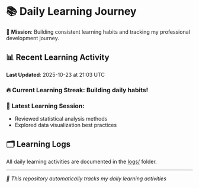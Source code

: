 # 📚 Daily Learning Journey

🎯 **Mission**: Building consistent learning habits and tracking my professional development journey.

## 📊 Recent Learning Activity

**Last Updated**: 2025-10-23 at 21:03 UTC

### 🔥 Current Learning Streak: Building daily habits!

### 📝 Latest Learning Session:
- Reviewed statistical analysis methods
- Explored data visualization best practices

## 🗂️ Learning Logs

All daily learning activities are documented in the [logs/](./logs/) folder.

---
*🤖 This repository automatically tracks my daily learning activities*
